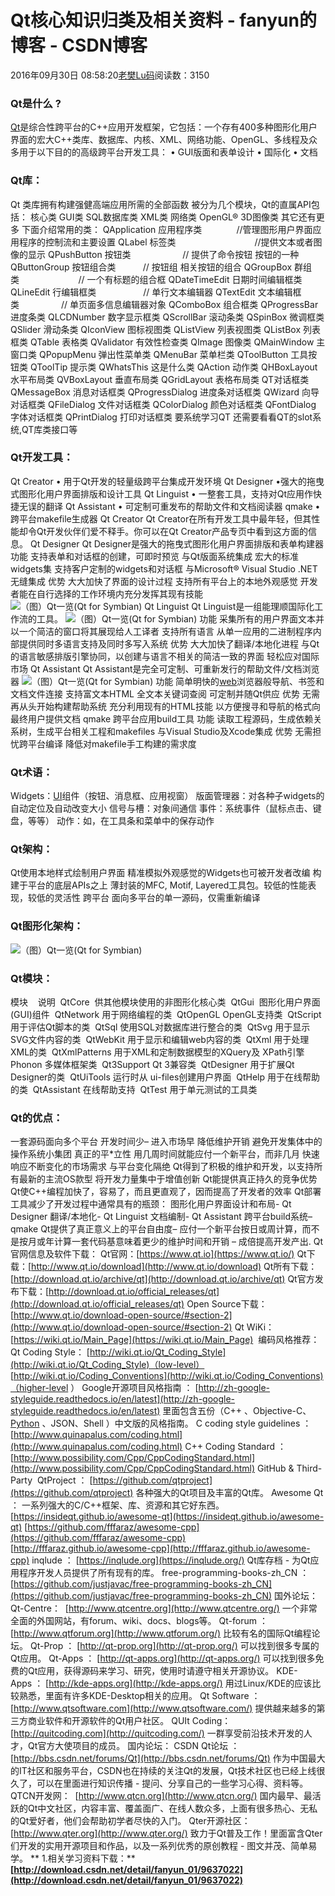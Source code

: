 # Qt核心知识归类及相关资料 - fanyun的博客 - CSDN博客
2016年09月30日 08:58:20[老樊Lu码](https://me.csdn.net/fanyun_01)阅读数：3150
### Qt是什么 ?
[Qt](http://dev.10086.cn/cmdn/wiki/index.php?doc-view-1975)是综合性跨平台的C++应用开发框架，它包括：一个存有400多种图形化用户界面的宏大C++类库、数据库、内核、XML、网络功能、OpenGL、多线程及众多用于以下目的的高级跨平台开发工具：
• GUI版面和表单设计
• 国际化
• 文档
### Qt库：
Qt 类库拥有构建强健高端应用所需的全部函数
被分为几个模块，Qt的直属API包括：
核心类
GUI类
SQL数据库类
XML类
网络类
OpenGL® 3D图像类
其它还有更多
下面介绍常用的类：
QApplication 应用程序类              //管理图形用户界面应用程序的控制流和主要设置
QLabel 标签类                                //提供文本或者图像的显示
QPushButton 按钮类                     // 提供了命令按钮 按钮的一种
QButtonGroup 按钮组合类           // 按钮组 相关按钮的组合
QGroupBox 群组类                        // 一个有标题的组合框
QDateTimeEdit 日期时间编辑框类  
QLineEdit 行编辑框类                   // 单行文本编辑器
QTextEdit 文本编辑框类                 // 单页面多信息编辑器对象
QComboBox 组合框类
QProgressBar 进度条类
QLCDNumber 数字显示框类
QScrollBar 滚动条类
QSpinBox 微调框类
QSlider 滑动条类
QIconView 图标视图类
QListView 列表视图类
QListBox 列表框类
QTable 表格类
QValidator 有效性检查类
QImage 图像类
QMainWindow 主窗口类
QPopupMenu 弹出性菜单类
QMenuBar 菜单栏类
QToolButton 工具按钮类
QToolTip 提示类
QWhatsThis 这是什么类
QAction 动作类
QHBoxLayout 水平布局类
QVBoxLayout 垂直布局类
QGridLayout 表格布局类
QT对话框类
QMessageBox 消息对话框类
QProgressDialog 进度条对话框类
QWizard 向导对话框类
QFileDialog 文件对话框类
QColorDialog 颜色对话框类
QFontDialog 字体对话框类
QPrintDialog 打印对话框类
要系统学习QT 还需要看看QT的slot系统,QT库类接口等
### Qt开发工具：
Qt Creator • 用于Qt开发的轻量级跨平台集成开发环境
Qt Designer •强大的拖曳式图形化用户界面排版和设计工具
Qt Linguist • 一整套工具，支持对Qt应用作快捷无误的翻译
Qt Assistant • 可定制可重发布的帮助文件和文档阅读器
qmake • 跨平台makefile生成器
Qt Creator
Qt Creator在所有开发工具中最年轻，但其性能却令Qt开发伙伴们爱不释手。你可以在Qt Creator产品专页中看到这方面的信息。
Qt Designer
Qt Designer是强大的拖曳式图形化用户界面排版和表单构建器
功能 支持表单和对话框的创建，可即时预览
与Qt版面系统集成
宏大的标准widgets集
支持客户定制的widgets和对话框
与Microsoft® Visual Studio .NET无缝集成
优势 大大加快了界面的设计过程
支持所有平台上的本地外观感觉
开发者能在自行选择的工作环境内充分发挥其现有技能
![（图）Qt一览(Qt for Symbian)](http://dev.10086.cn/cmdn/wiki/uploads/201002/s_1267062962nQVfNqjQ.jpg)
Qt Linguist
Qt Linguist是一组能理顺国际化工作流的工具。
![（图）Qt一览(Qt for Symbian)](http://dev.10086.cn/cmdn/wiki/uploads/201002/s_1267062999rh1pZJmX.jpg)
功能 采集所有的用户界面文本并以一个简洁的窗口将其展现给人工译者
支持所有语言
从单一应用的二进制程序内部提供同时多语言支持及同时多写入系统
优势 大大加快了翻译/本地化进程
与Qt的语言敏感排版引擎协同，以创建与语言不相关的简洁一致的界面
轻松应对国际市场
Qt Assistant
Qt Assistant是完全可定制、可重新发行的帮助文件/文档浏览器
![（图）Qt一览(Qt for Symbian)](http://dev.10086.cn/cmdn/wiki/uploads/201002/s_1267063136GhA3qPB5.jpg)
功能 简单明快的[web](http://dev.10086.cn/cmdn/wiki/index.php?doc-view-1500)浏览器般导航、书签和文档文件连接
支持富文本HTML
全文本关键词查阅
可定制并随Qt供应
优势 无需再从头开始构建帮助系统
充分利用现有的HTML技能
以方便搜寻和导航的格式向最终用户提供文档
qmake
跨平台应用build工具
功能 读取工程源码，生成依赖关系树，生成平台相关工程和makefiles
与Visual Studio及Xcode集成
优势 无需担忧跨平台编译
降低对makefile手工构建的需求度
### Qt术语：
Widgets：[UI](http://dev.10086.cn/cmdn/wiki/index.php?doc-view-1788)组件（按钮、消息框、应用视窗）
版面管理器：对各种子widgets的自动定位及自动改变大小
信号与槽：对象间通信
事件：系统事件（鼠标点击、键盘，等等）
动作：如，在工具条和菜单中的保存动作
### Qt架构：
Qt使用本地样式绘制用户界面
精准模拟外观感觉的Widgets也可被开发者改编
构建于平台的底层APIs之上
薄封装的MFC, Motif, Layered工具包。较低的性能表现，较低的灵活性
跨平台
面向多平台的单一源码，仅需重新编译
### Qt图形化架构：
![（图）Qt一览(Qt for Symbian)](http://dev.10086.cn/cmdn/wiki/uploads/201002/s_1267063202UoOH9ZES.jpg)
### Qt模块：
模块    说明 
QtCore  供其他模块使用的非图形化核心类 
QtGui  图形化用户界面(GUI)组件 
QtNetwork 用于网络编程的类 
QtOpenGL OpenGL支持类 
QtScript 用于评估Qt脚本的类 
QtSql 使用SQL对数据库进行整合的类 
QtSvg 用于显示SVG文件内容的类 
QtWebKit 用于显示和编辑web内容的类 
QtXml 用于处理XML的类 
QtXmlPatterns 用于XML和定制数据模型的XQuery及 XPath引擎 
Phonon 多媒体框架类 
Qt3Support Qt 3兼容类 
QtDesigner 用于扩展Qt Designer的类 
QtUiTools 运行时从 ui-files创建用户界面 
QtHelp 用于在线帮助的类 
QtAssistant 在线帮助支持 
QtTest 用于单元测试的工具类 
### Qt的优点：
一套源码面向多个平台
开发时间少– 进入市场早
降低维护开销
避免开发集体中的操作系统小集团
真正的平*立性
用几周时间就能应付一个新平台，而非几月
快速响应不断变化的市场需求
与平台变化隔绝
Qt得到了积极的维护和开发，以支持所有最新的主流OS款型
将开发力量集中于增值创新
Qt能提供真正持久的竞争优势
Qt使C++编程加快了，容易了，而且更直观了，因而提高了开发者的效率
Qt部署工具减少了开发过程中通常具有的瓶颈：
图形化用户界面设计和布局- Qt Designer
翻译/本地化- Qt Linguist
文档编制- Qt Assistant
跨平台build系统– qmake
Qt提供了真正意义上的平台自由度– 应付一个新平台按日或周计算，而不是按月或年计算一套代码基意味着更少的维护时间和开销 – 成倍提高开发产出.
Qt官网信息及软件下载：
Qt官网：[https://www.qt.io](https://www.qt.io/)
Qt下载：[http://www.qt.io/download](http://www.qt.io/download)
Qt所有下载：[http://download.qt.io/archive/qt](http://download.qt.io/archive/qt)
Qt官方发布下载：[http://download.qt.io/official_releases/qt](http://download.qt.io/official_releases/qt)
Open Source下载：[http://www.qt.io/download-open-source/#section-2](http://www.qt.io/download-open-source/#section-2)
Qt WiKi：[https://wiki.qt.io/Main_Page](https://wiki.qt.io/Main_Page)
 编码风格推荐：
Qt Coding Style：
[http://wiki.qt.io/Qt_Coding_Style](http://wiki.qt.io/Qt_Coding_Style)（low-level）
[http://wiki.qt.io/Coding_Conventions](http://wiki.qt.io/Coding_Conventions)（higher-level ）
Google开源项目风格指南 ：
[http://zh-google-styleguide.readthedocs.io/en/latest](http://zh-google-styleguide.readthedocs.io/en/latest)
里面包含五份（C++ 、Objective-C、[Python](http://lib.csdn.net/base/11) 、JSON、Shell ）中文版的风格指南。
C coding style guidelines ：
[http://www.quinapalus.com/coding.html](http://www.quinapalus.com/coding.html)
C++ Coding Standard ：
[http://www.possibility.com/Cpp/CppCodingStandard.html](http://www.possibility.com/Cpp/CppCodingStandard.html)
GitHub & Third-Party
 QtProject ：
[https://github.com/qtproject](https://github.com/qtproject)
各种强大的Qt项目及丰富的Qt库。
Awesome Qt ：
一系列强大的C/C++框架、库、资源和其它好东西。
[https://insideqt.github.io/awesome-qt](https://insideqt.github.io/awesome-qt)
[https://github.com/fffaraz/awesome-cpp](https://github.com/fffaraz/awesome-cpp)
[http://fffaraz.github.io/awesome-cpp](http://fffaraz.github.io/awesome-cpp)
inqlude ：
[https://inqlude.org](https://inqlude.org/)
Qt库存档 - 为Qt应用程序开发人员提供了所有现有的库。
free-programming-books-zh_CN ：
[https://github.com/justjavac/free-programming-books-zh_CN](https://github.com/justjavac/free-programming-books-zh_CN)
国外论坛：
Qt-Centre： 
[http://www.qtcentre.org](http://www.qtcentre.org/)
一个非常全面的外国网站，有forum、wiki、docs、blogs等。
Qt-forum ：
[http://www.qtforum.org](http://www.qtforum.org/)
比较有名的国际Qt编程论坛。
Qt-Prop ：
[http://qt-prop.org](http://qt-prop.org/)
可以找到很多专属的Qt应用。
Qt-Apps ：
[http://qt-apps.org](http://qt-apps.org/)
可以找到很多免费的Qt应用，获得源码来学习、研究，使用时请遵守相关开源协议。
KDE-Apps ：
[http://kde-apps.org](http://kde-apps.org/)
用过Linux/KDE的应该比较熟悉，里面有许多KDE-Desktop相关的应用。
Qt Software ：
[http://www.qtsoftware.com](http://www.qtsoftware.com/)
提供越来越多的第三方商业软件和开源软件的Qt用户社区。
QUIt Coding： 
[http://quitcoding.com](http://quitcoding.com/)
一群享受前沿技术开发的人才，Qt官方大使项目的成员。
国内论坛：
CSDN Qt论坛 ：
[http://bbs.csdn.net/forums/Qt](http://bbs.csdn.net/forums/Qt)
作为中国最大的IT社区和服务平台，CSDN也在持续的关注Qt的发展，Qt技术社区也已经上线很久了，可以在里面进行知识传播 - 提问、分享自己的一些学习心得、资料等。
QTCN开发网： 
[http://www.qtcn.org](http://www.qtcn.org/)
国内最早、最活跃的Qt中文社区，内容丰富、覆盖面广、在线人数众多，上面有很多热心、无私的Qt爱好者，他们会帮助初学者尽快的入门。
Qter开源社区： 
[http://www.qter.org](http://www.qter.org/)
致力于Qt普及工作！里面富含Qter们开发的实用开源项目和作品，以及一系列优秀的原创教程 - 图文并茂、简单易学。
** 1.相关学习资料下载：**
**[http://download.csdn.net/detail/fanyun_01/9637022](http://download.csdn.net/detail/fanyun_01/9637022)**

